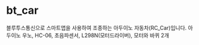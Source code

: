 # bt_car
블루투스통신으로 스마트앱을 사용하여 조종하는 아두이노 자동차(RC_Car)입니다.
아두이노 우노, HC-06, 초음파센서, L298N(모터드라이버), 모터와 바퀴 2개
